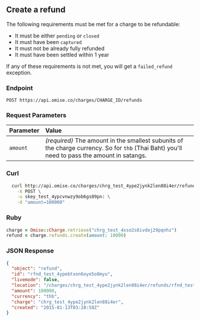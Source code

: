 ## Create a refund

The following requirements must be met for a charge to be refundable:

- It must be either `pending` or `closed`
- It must have been `captured`
- It must not be already fully refunded
- It must have been settled within 1 year

If any of these requirements is not met, you will get a `failed_refund` exception.

### Endpoint

```
POST https://api.omise.co/charges/CHARGE_ID/refunds
```

### Request Parameters

| Parameter                | Value                                             |
|:-------------------------|:--------------------------------------------------|
| `amount`                 | *(required)* The amount in the smallest subunits of the charge currency. So for `thb` (Thai Baht) you'll need to pass the amount in satangs. |

### Curl

```sh
  curl http://api.omise.co/charges/chrg_test_4ype2jynk2len88i4er/refunds \
    -X POST \
    -u skey_test_4ypcvnwzy9ob6gs89pn: \
    -d "amount=100000"
```

### Ruby

```ruby
charge = Omise::Charge.retrieve("chrg_test_4xso2s8ivdej29pqnhz")
refund = charge.refunds.create(amount: 10000)
```

### JSON Response

```json
{
  "object": "refund",
  "id": "rfnd_test_4ypebtxon6oye5o8myu",
  "livemode": false,
  "location": "/charges/chrg_test_4ype2jynk2len88i4er/refunds/rfnd_test_4ypebtxon6oye5o8myu",
  "amount": 100000,
  "currency": "thb",
  "charge": "chrg_test_4ype2jynk2len88i4er",
  "created": "2015-01-13T03:28:58Z"
}

```


